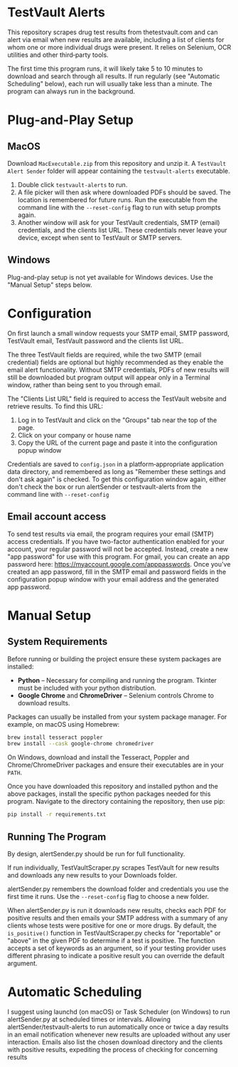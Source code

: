 # TestVault Alerts

This repository scrapes drug test results from thetestvault.com and can alert via email when new results are available, 
including a list of clients for whom one or more individual drugs were present. It relies on Selenium, OCR utilities and 
other third‑party tools.

The first time this program runs, it will likely take 5 to 10 minutes to download and search through all results. If run
regularly (see "Automatic Scheduling" below), each run will usually take less than a minute. The program can always run 
in the background.

# Plug-and-Play Setup
## MacOS
Download `MacExecutable.zip` from this repository and unzip it. A `TestVault Alert Sender` folder
will appear containing the `testvault-alerts` executable.

1. Double click `testvault-alerts` to run. 
2. A file picker will then ask where downloaded PDFs should be saved. The location is remembered for
   future runs. Run the executable from the command line with the `--reset-config` flag to run with setup prompts again. 
3. Another window will ask for your TestVault credentials, SMTP (email) credentials, and the clients list URL. These 
   credentials never leave your device, except when sent to TestVault or SMTP servers. 

## Windows
Plug-and-play setup is not yet available for Windows devices. Use the "Manual Setup" steps below.

# Configuration

On first launch a small window requests your SMTP email, SMTP password, TestVault email, TestVault password and the 
clients list URL. 

The three TestVault fields are required, while the two SMTP (email credential) fields are optional but highly recommended 
as they enable the email alert functionality. Without SMTP credentials, PDFs of new results will still be downloaded but 
program output will appear only in a Terminal window, rather than being sent to you through email.

The "Clients List URL" field is required to access the TestVault website and retrieve results. To find this URL:
1. Log in to TestVault and click on the "Groups" tab near the top of the page.
2. Click on your company or house name
3. Copy the URL of the current page and paste it into the configuration popup window

Credentials are saved to `config.json` in a platform‑appropriate application data directory, and remembered as long as 
"Remember these settings and don't ask again" is checked. To get this configuration window again, either don't check the 
box or run alertSender or testvault-alerts from the command line with `--reset-config`

## Email account access
To send test results via email, the program requires your email (SMTP) access credentials. If you have two-factor authentication
enabled for your account, your regular password will not be accepted. Instead, create a new "app password" for use 
with this program. For gmail, you can create an app password here: https://myaccount.google.com/apppasswords. Once
you've created an app password, fill in the SMTP email and password fields in the configuration popup window with your
email address and the generated app password. 

# Manual Setup

## System Requirements

Before running or building the project ensure these system packages are installed:

- **Python** – Necessary for compiling and running the program. Tkinter must be included with your python distribution.
- **Google Chrome** and **ChromeDriver** – Selenium controls Chrome to download results.

Packages can usually be installed from your system package manager. For example, on macOS using Homebrew:
```bash
brew install tesseract poppler
brew install --cask google-chrome chromedriver
```

On Windows, download and install the Tesseract, Poppler and Chrome/ChromeDriver packages and ensure their executables 
are in your `PATH`.

Once you have downloaded this repository and installed python and the above packages, install the specific python 
packages needed for this program. Navigate to the directory containing the repository, then use pip:
```bash
pip install -r requirements.txt
```

## Running The Program
By design, alertSender.py should be run for full functionality.

If run individually, TestVaultScraper.py scrapes TestVault for new results and downloads any new results to your Downloads
folder.

alertSender.py remembers the download folder and credentials you use the first time it runs.
Use the `--reset-config` flag to choose a new folder. 

When alertSender.py is run it downloads new results, checks each PDF for positive
results and then emails your SMTP address with a summary of any clients whose tests were
positive for one or more drugs. By default, the `is_positive()` function in TestVaultScraper.py checks for "reportable" or 
"above" in the given PDF to determine if a test is positive. The function accepts a set of keywords as an argument, so 
if your testing provider uses different phrasing to indicate a positive result you can override the default argument. 

# Automatic Scheduling
I suggest using launchd (on macOS) or Task Scheduler (on Windows) to run alertSender.py at scheduled times or intervals.
Allowing alertSender/testvault-alerts to run automatically once or twice a day results in an email notification
whenever new results are uploaded without any user interaction. Emails also list the chosen download directory and the 
clients with positive results, expediting the process of checking for concerning results
